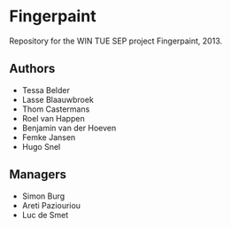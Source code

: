 Fingerpaint
===========

Repository for the WIN TUE SEP project Fingerpaint, 2013.

Authors
-------

-  Tessa Belder
-  Lasse Blaauwbroek
-  Thom Castermans
-  Roel van Happen
-  Benjamin van der Hoeven
-  Femke Jansen
-  Hugo Snel

Managers
--------

-  Simon Burg
-  Areti Paziouriou
-  Luc de Smet
